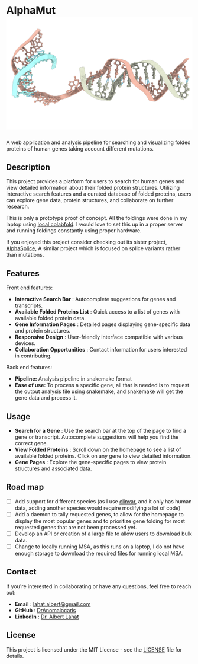 # AlphaMut![Logo](src/LOGO.png)

A web application and analysis pipeline for searching and visualizing folded proteins of human genes taking account different mutations.

## Description

This project provides a platform for users to search for human genes and view detailed information about their folded protein structures. Utilizing interactive search features and a curated database of folded proteins, users can explore gene data, protein structures, and collaborate on further research.

This is only a prototype proof of concept. All the foldings were done in my laptop using [local colabfold](https://github.com/YoshitakaMo/localcolabfold). I would love to set this up in a proper server and running foldings constantly using proper hardware.

If you enjoyed this project consider checking out its sister project, [AlphaSplice](https://github.com/DrAnomalocaris/AlphaSplice), A similar project which is focused on splice variants rather than mutations.

## Features

Front end features:

* **Interactive Search Bar** : Autocomplete suggestions for genes and transcripts.
* **Available Folded Proteins List** : Quick access to a list of genes with available folded protein data.
* **Gene Information Pages** : Detailed pages displaying gene-specific data and protein structures.
* **Responsive Design** : User-friendly interface compatible with various devices.
* **Collaboration Opportunities** : Contact information for users interested in contributing.

Back end features:

* **Pipeline:** Analysis pipeline in snakemake format
* **Ease of use:** To process a specific gene, all that is needed is to request the output analysis file using snakemake, and snakemake will get the gene data and process it.

## Usage

* **Search for a Gene** : Use the search bar at the top of the page to find a gene or transcript. Autocomplete suggestions will help you find the correct gene.
* **View Folded Proteins** : Scroll down on the homepage to see a list of available folded proteins. Click on any gene to view detailed information.
* **Gene Pages** : Explore the gene-specific pages to view protein structures and associated data.

## Road map

* [ ] Add support for different species (as I use [clinvar](https://www.ncbi.nlm.nih.gov/clinvar/intro/), and it only has human data, adding another species would require modifying a lot of code)
* [ ] Add a daemon to tally requested genes, to allow for the homepage to display the most popular genes and to prioritize gene folding for most requested genes that are not been processed yet.
* [ ] Develop an API or creation of a large file to allow users to download bulk data.
* [ ] Change to locally running MSA, as this runs on a laptop, I do not have enough storage to download the required files for running local MSA.

## Contact

If you're interested in collaborating or have any questions, feel free to reach out:

* **Email** : [lahat.albert@gmail.com](mailto:lahat.albert@gmail.com)
* **GitHub** : [DrAnomalocaris](https://github.com/DrAnomalocaris/)
* **LinkedIn** : [Dr. Albert Lahat](https://www.linkedin.com/in/dr-albert-lahat-85b30578/)

## License

This project is licensed under the MIT License - see the [LICENSE](LICENSE) file for details.

